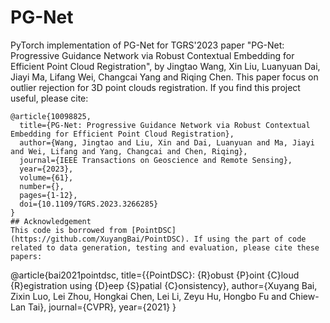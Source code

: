 # PG-Net 
PyTorch implementation of PG-Net for TGRS'2023 paper "PG-Net: Progressive Guidance Network via Robust Contextual Embedding for Efficient Point Cloud Registration", by Jingtao Wang, Xin Liu, Luanyuan Dai, Jiayi Ma, Lifang Wei, Changcai Yang and Riqing Chen.
This paper focus on outlier rejection for 3D point clouds registration. If you find this project useful, please cite:
```
@article{10098825,
  title={PG-Net: Progressive Guidance Network via Robust Contextual Embedding for Efficient Point Cloud Registration}, 
  author={Wang, Jingtao and Liu, Xin and Dai, Luanyuan and Ma, Jiayi and Wei, Lifang and Yang, Changcai and Chen, Riqing},
  journal={IEEE Transactions on Geoscience and Remote Sensing}, 
  year={2023},
  volume={61},
  number={},
  pages={1-12},
  doi={10.1109/TGRS.2023.3266285}
}
## Acknowledgement
This code is borrowed from [PointDSC](https://github.com/XuyangBai/PointDSC). If using the part of code related to data generation, testing and evaluation, please cite these papers:
```
@article{bai2021pointdsc,
  title={{PointDSC}: {R}obust {P}oint {C}loud {R}egistration using {D}eep {S}patial {C}onsistency},
  author={Xuyang Bai, Zixin Luo, Lei Zhou, Hongkai Chen, Lei Li, Zeyu Hu, Hongbo Fu and Chiew-Lan Tai},
  journal={CVPR},
  year={2021}
}
